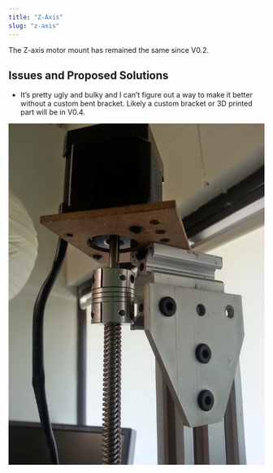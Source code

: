 ```yaml
---
title: "Z-Axis"
slug: "z-axis"
---
```


The Z-axis motor mount has remained the same since V0.2.

## Issues and Proposed Solutions
* It’s pretty ugly and bulky and I can’t figure out a way to make it better without a custom bent bracket. Likely a custom bracket or 3D printed part will be in V0.4.

![20140711_152405.jpg](_images/20140711_152405.jpg)

